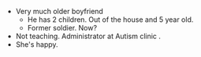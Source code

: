 - Very much older boyfriend
	- He has 2 children. Out of the house and 5 year old.
	- Former soldier. Now?
- Not teaching. Administrator at Autism clinic .
- She's happy.